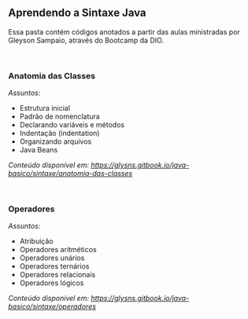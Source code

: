 ## Aprendendo a Sintaxe Java
<p>Essa pasta contém códigos anotados a partir das aulas ministradas por Gleyson Sampaio, através do Bootcamp da DIO.</p>

<br>

### Anatomia das Classes
_Assuntos:_
- Estrutura inicial
- Padrão de nomenclatura
- Declarando variáveis e métodos
- Indentação (indentation)
- Organizando arquivos
- Java Beans

_Conteúdo disponível em: https://glysns.gitbook.io/java-basico/sintaxe/anatomia-das-classes_

<br>

### Operadores
_Assuntos:_
- Atribuição
- Operadores aritméticos
- Operadores unários
- Operadores ternários
- Operadores relacionais
- Operadores lógicos

_Conteúdo disponível em: https://glysns.gitbook.io/java-basico/sintaxe/operadores_